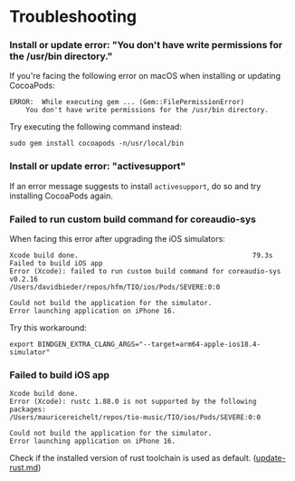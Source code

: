 # Troubleshooting

### Install or update error: "You don't have write permissions for the /usr/bin directory."

If you're facing the following error on macOS when installing or updating CocoaPods:

```
ERROR:  While executing gem ... (Gem::FilePermissionError)
    You don't have write permissions for the /usr/bin directory.
```

Try executing the following command instead:

```shell
sudo gem install cocoapods -n/usr/local/bin
```

### Install or update error: "activesupport"

If an error message suggests to install `activesupport`, do so and try installing CocoaPods again.

### Failed to run custom build command for coreaudio-sys

When facing this error after upgrading the iOS simulators:

```
Xcode build done.                                           79.3s
Failed to build iOS app
Error (Xcode): failed to run custom build command for coreaudio-sys v0.2.16
/Users/davidbieder/repos/hfm/TIO/ios/Pods/SEVERE:0:0

Could not build the application for the simulator.
Error launching application on iPhone 16.
```

Try this workaround:

```shell
export BINDGEN_EXTRA_CLANG_ARGS="--target=arm64-apple-ios18.4-simulator"
```

### Failed to build iOS app

```
Xcode build done.  
Error (Xcode): rustc 1.88.0 is not supported by the following packages:
/Users/mauricereichelt/repos/tio-music/TIO/ios/Pods/SEVERE:0:0

Could not build the application for the simulator.
Error launching application on iPhone 16.
```

Check if the installed version of rust toolchain is used as default. ([update-rust.md](./update-rust.md/#7-install--use-that-toolchain))
